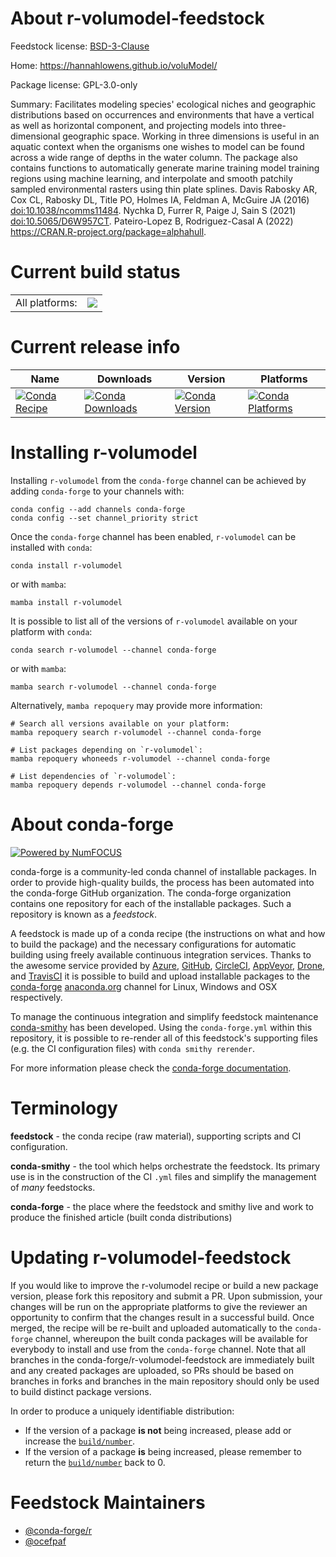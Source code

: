 About r-volumodel-feedstock
===========================

Feedstock license: [BSD-3-Clause](https://github.com/conda-forge/r-volumodel-feedstock/blob/main/LICENSE.txt)

Home: https://hannahlowens.github.io/voluModel/

Package license: GPL-3.0-only

Summary: Facilitates modeling species' ecological niches and geographic distributions based on occurrences and environments that have a vertical as well as horizontal component, and projecting models into three-dimensional geographic space. Working in three dimensions is useful in an aquatic context when the organisms one wishes to model can be found across a wide range of depths in the water column. The package also contains functions to automatically generate marine training model training regions using machine learning, and interpolate and smooth patchily sampled environmental rasters using thin plate splines. Davis Rabosky AR, Cox CL, Rabosky DL, Title PO, Holmes IA, Feldman A, McGuire JA (2016) <doi:10.1038/ncomms11484>. Nychka D, Furrer R, Paige J, Sain S (2021) <doi:10.5065/D6W957CT>. Pateiro-Lopez B, Rodriguez-Casal A (2022) <https://CRAN.R-project.org/package=alphahull>.

Current build status
====================


<table><tr><td>All platforms:</td>
    <td>
      <a href="https://dev.azure.com/conda-forge/feedstock-builds/_build/latest?definitionId=22791&branchName=main">
        <img src="https://dev.azure.com/conda-forge/feedstock-builds/_apis/build/status/r-volumodel-feedstock?branchName=main">
      </a>
    </td>
  </tr>
</table>

Current release info
====================

| Name | Downloads | Version | Platforms |
| --- | --- | --- | --- |
| [![Conda Recipe](https://img.shields.io/badge/recipe-r--volumodel-green.svg)](https://anaconda.org/conda-forge/r-volumodel) | [![Conda Downloads](https://img.shields.io/conda/dn/conda-forge/r-volumodel.svg)](https://anaconda.org/conda-forge/r-volumodel) | [![Conda Version](https://img.shields.io/conda/vn/conda-forge/r-volumodel.svg)](https://anaconda.org/conda-forge/r-volumodel) | [![Conda Platforms](https://img.shields.io/conda/pn/conda-forge/r-volumodel.svg)](https://anaconda.org/conda-forge/r-volumodel) |

Installing r-volumodel
======================

Installing `r-volumodel` from the `conda-forge` channel can be achieved by adding `conda-forge` to your channels with:

```
conda config --add channels conda-forge
conda config --set channel_priority strict
```

Once the `conda-forge` channel has been enabled, `r-volumodel` can be installed with `conda`:

```
conda install r-volumodel
```

or with `mamba`:

```
mamba install r-volumodel
```

It is possible to list all of the versions of `r-volumodel` available on your platform with `conda`:

```
conda search r-volumodel --channel conda-forge
```

or with `mamba`:

```
mamba search r-volumodel --channel conda-forge
```

Alternatively, `mamba repoquery` may provide more information:

```
# Search all versions available on your platform:
mamba repoquery search r-volumodel --channel conda-forge

# List packages depending on `r-volumodel`:
mamba repoquery whoneeds r-volumodel --channel conda-forge

# List dependencies of `r-volumodel`:
mamba repoquery depends r-volumodel --channel conda-forge
```


About conda-forge
=================

[![Powered by
NumFOCUS](https://img.shields.io/badge/powered%20by-NumFOCUS-orange.svg?style=flat&colorA=E1523D&colorB=007D8A)](https://numfocus.org)

conda-forge is a community-led conda channel of installable packages.
In order to provide high-quality builds, the process has been automated into the
conda-forge GitHub organization. The conda-forge organization contains one repository
for each of the installable packages. Such a repository is known as a *feedstock*.

A feedstock is made up of a conda recipe (the instructions on what and how to build
the package) and the necessary configurations for automatic building using freely
available continuous integration services. Thanks to the awesome service provided by
[Azure](https://azure.microsoft.com/en-us/services/devops/), [GitHub](https://github.com/),
[CircleCI](https://circleci.com/), [AppVeyor](https://www.appveyor.com/),
[Drone](https://cloud.drone.io/welcome), and [TravisCI](https://travis-ci.com/)
it is possible to build and upload installable packages to the
[conda-forge](https://anaconda.org/conda-forge) [anaconda.org](https://anaconda.org/)
channel for Linux, Windows and OSX respectively.

To manage the continuous integration and simplify feedstock maintenance
[conda-smithy](https://github.com/conda-forge/conda-smithy) has been developed.
Using the ``conda-forge.yml`` within this repository, it is possible to re-render all of
this feedstock's supporting files (e.g. the CI configuration files) with ``conda smithy rerender``.

For more information please check the [conda-forge documentation](https://conda-forge.org/docs/).

Terminology
===========

**feedstock** - the conda recipe (raw material), supporting scripts and CI configuration.

**conda-smithy** - the tool which helps orchestrate the feedstock.
                   Its primary use is in the construction of the CI ``.yml`` files
                   and simplify the management of *many* feedstocks.

**conda-forge** - the place where the feedstock and smithy live and work to
                  produce the finished article (built conda distributions)


Updating r-volumodel-feedstock
==============================

If you would like to improve the r-volumodel recipe or build a new
package version, please fork this repository and submit a PR. Upon submission,
your changes will be run on the appropriate platforms to give the reviewer an
opportunity to confirm that the changes result in a successful build. Once
merged, the recipe will be re-built and uploaded automatically to the
`conda-forge` channel, whereupon the built conda packages will be available for
everybody to install and use from the `conda-forge` channel.
Note that all branches in the conda-forge/r-volumodel-feedstock are
immediately built and any created packages are uploaded, so PRs should be based
on branches in forks and branches in the main repository should only be used to
build distinct package versions.

In order to produce a uniquely identifiable distribution:
 * If the version of a package **is not** being increased, please add or increase
   the [``build/number``](https://docs.conda.io/projects/conda-build/en/latest/resources/define-metadata.html#build-number-and-string).
 * If the version of a package **is** being increased, please remember to return
   the [``build/number``](https://docs.conda.io/projects/conda-build/en/latest/resources/define-metadata.html#build-number-and-string)
   back to 0.

Feedstock Maintainers
=====================

* [@conda-forge/r](https://github.com/orgs/conda-forge/teams/r/)
* [@ocefpaf](https://github.com/ocefpaf/)

